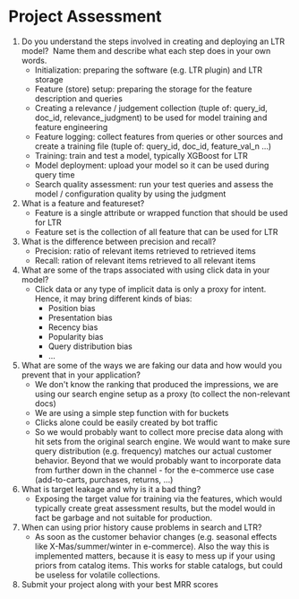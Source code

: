 # Project Assessment

1. Do you understand the steps involved in creating and deploying an LTR model?  Name them and describe what each step does in your own words.
    - Initialization: preparing the software (e.g. LTR plugin) and LTR storage
    - Feature (store) setup: preparing the storage for the feature description and queries
    - Creating a relevance / judgement collection (tuple of: query_id, doc_id, relevance_judgment) to be used for model training and feature engineering
    - Feature logging: collect features from queries or other sources and create a training file (tuple of: query_id, doc_id, feature_val_n ...)
    - Training: train and test a model, typically XGBoost for LTR
    - Model deployment: upload your model so it can be used during query time
    - Search quality assessment: run your test queries and assess the model / configuration quality by using the judgment
1. What is a feature and featureset?
    - Feature is a single attribute or wrapped function that should be used for LTR
    - Feature set is the collection of all feature that can be used for LTR
1. What is the difference between precision and recall?
    - Precision: ratio of relevant items retrieved to retrieved items
    - Recall: ration of relevant items retrieved to all relevant items
1. What are some of the traps associated with using click data in your model?
    - Click data or any type of implicit data is only a proxy for intent. Hence, it may bring different kinds of bias:
      - Position bias
      - Presentation bias
      - Recency bias
      - Popularity bias
      - Query distribution bias
      - ...
1. What are some of the ways we are faking our data and how would you prevent that in your application?
    - We don't know the ranking that produced the impressions, we are using our search engine setup as a proxy (to collect the non-relevant docs)
    - We are using a simple step function with for buckets
    - Clicks alone could be easily created by bot traffic
    - So we would probably want to collect more precise data along with hit sets from the original search engine. We would want to make sure query distribution (e.g. frequency) matches our actual customer behavior. Beyond that we would probably want to incorporate data from further down in the channel - for the e-commerce use case (add-to-carts, purchases, returns, ...)
1. What is target leakage and why is it a bad thing?
    - Exposing the target value for training via the features, which would typically create great assessment results, but the model would in fact be garbage and not suitable for production.
1. When can using prior history cause problems in search and LTR?
    - As soon as the customer behavior changes (e.g. seasonal effects like X-Mas/summer/winter in e-commerce). Also the way this is implemented matters, because it is easy to mess up if your using priors from catalog items. This works for stable catalogs, but could be useless for volatile collections.
1. Submit your project along with your best MRR scores
